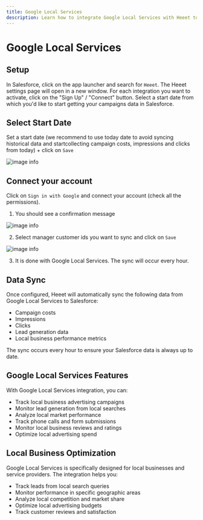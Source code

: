 ```yaml
---
title: Google Local Services
description: Learn how to integrate Google Local Services with Heeet to track local business advertising and lead generation.
---
```


# Google Local Services

## Setup

In Salesforce, click on the app launcher and search for `Heeet`.
The Heeet settings page will open in a new window.
For each integration you want to activate, click on the
"Sign Up" / "Connect" button.
Select a start date from which you'd like to start
getting your campaigns data in Salesforce.

## Select Start Date

Set a start date (we recommend to use today date to avoid syncing historical data and startcollecting campaign costs, impressions and clicks from today) + click on `Save`

![image info](./images/localservices-date.png)

## Connect your account

Click on `Sign in with Google` and connect your account (check all the permissions).

1. You should see a confirmation message

![image info](./images/google-confirmation.png)

2. Select manager customer ids you want to sync and click on `Save`

![image info](./images/localservices-customerId.png)

3. It is done with Google Local Services. The sync will occur every hour.

## Data Sync

Once configured, Heeet will automatically sync the following data from Google Local Services to Salesforce:

- Campaign costs
- Impressions
- Clicks
- Lead generation data
- Local business performance metrics

The sync occurs every hour to ensure your Salesforce data is always up to date.

## Google Local Services Features

With Google Local Services integration, you can:

- Track local business advertising campaigns
- Monitor lead generation from local searches
- Analyze local market performance
- Track phone calls and form submissions
- Monitor local business reviews and ratings
- Optimize local advertising spend

## Local Business Optimization

Google Local Services is specifically designed for local businesses and service providers. The integration helps you:

- Track leads from local search queries
- Monitor performance in specific geographic areas
- Analyze local competition and market share
- Optimize local advertising budgets
- Track customer reviews and satisfaction 